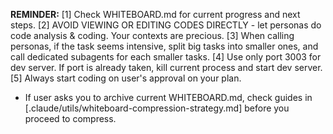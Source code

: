 **REMINDER:** 
[1] Check WHITEBOARD.md for current progress and next steps. 
[2] AVOID VIEWING OR EDITING CODES DIRECTLY - let personas do code analysis & coding. Your contexts are precious.
[3] When calling personas, if the task seems intensive, split big tasks into smaller ones, and call dedicated subagents for each smaller tasks.
[4] Use only port 3003 for dev server. If port is already taken, kill current process and start dev server. 
[5] Always start coding on user's approval on your plan.

- If user asks you to archive current WHITEBOARD.md, check guides in [.claude/utils/whiteboard-compression-strategy.md] before you proceed to compress.